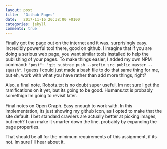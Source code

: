 ```yaml
---
layout: post
title:  "Github Pages"
date:   2017-11-16 20:38:00 +0100
categories: jekyll
comments: true
---
```

Finally got the page out on the internet and it was. surprisingly easy. Incredibly powerful tool there, good on github.
I imagine that if you are doing a serious web page, you want similar tools installed to help the publishing of your pages.
To make things easier, I added my own NPM command: `"post": "git subtree push --prefix src public master --squash"`.
I guess I could just made a bash file to do that same thing for me, but eh, work with what you have rather than add more things, right?

Also, a final note. Robots.txt is no doubt super useful, Im not sure I get the ramifications on it yet, but its going to be good.
Humans.txt is probably somethign Im going to revisit later.

Final notes on Open Graph. Easy enough to work with. In this implementation, its just showing my github icon, as I opted to make that the site default.
I bet standard crawlers are actually better at picking images, but meh? I can make it smarter down the line. probably by expanding the page properties.

That should be all for the minimum requirements of this assignment, if its not. Im sure I'll hear about it.